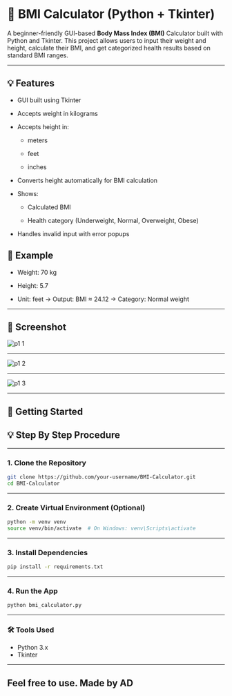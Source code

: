 # 🧮 BMI Calculator (Python + Tkinter)

A beginner-friendly GUI-based **Body Mass Index (BMI)** Calculator built with Python and Tkinter. This project allows users to input their weight and height, calculate their BMI, and get categorized health results based on standard BMI ranges.

---

## 💡 Features
- GUI built using Tkinter

- Accepts weight in kilograms

- Accepts height in:

  - meters

  - feet

  - inches

- Converts height automatically for BMI calculation

- Shows:

  - Calculated BMI

  - Health category (Underweight, Normal, Overweight, Obese)

- Handles invalid input with error popups

## 🧪 Example
- Weight: 70 kg

- Height: 5.7

- Unit: feet
→ Output: BMI ≈ 24.12
→ Category: Normal weight



---

## 📸 Screenshot

![p1 1](https://github.com/user-attachments/assets/57c36997-4d4f-4f7a-80a4-8b883c3a543b)

---
![p1 2](https://github.com/user-attachments/assets/64e15c06-1ec0-49cd-80f6-3a66c7cdf653)

---
![p1 3](https://github.com/user-attachments/assets/e2d30817-c418-449c-af5f-fa5c0761ba9f)

---

## 🚀 Getting Started
##  💡 Step By Step Procedure

---

### 1. Clone the Repository

```bash
git clone https://github.com/your-username/BMI-Calculator.git
cd BMI-Calculator
```

---

### 2. Create Virtual Environment (Optional)
```bash
python -m venv venv
source venv/bin/activate  # On Windows: venv\Scripts\activate
```
---
### 3. Install Dependencies
```bash
pip install -r requirements.txt
```
---
### 4. Run the App
```bash
python bmi_calculator.py
```
---
### 🛠️ Tools Used
- Python 3.x
- Tkinter
---
## Feel free to use. Made by AD
